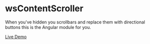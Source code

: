 # wsContentScroller
When you've hidden you scrollbars and replace them with directional buttons this is the Angular module for you.

<a href="http://willstreeter.github.io/wsContentScroller/">Live Demo</a>
